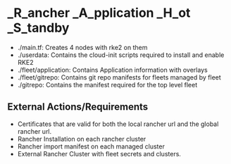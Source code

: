 # _R_ancher _A_pplication _H_ot _S_tandby

* ./main.tf: Creates 4 nodes with rke2 on them
* ./userdata: Contains the cloud-init scripts required to install and enable RKE2
* ./fleet/application: Contains Application information with overlays
* ./fleet/gitrepo: Contains git repo manifests for fleets managed by fleet
* ./gitrepo: Contains the manifest required for the top level fleet

## External Actions/Requirements

* Certificates that are valid for both the local rancher url and the global rancher url.
* Rancher Installation on each rancher cluster
* Rancher import manifest on each managed cluster
* External Rancher Cluster with fleet secrets and clusters.
